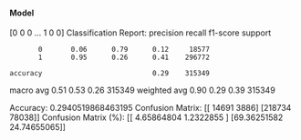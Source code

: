 #### Model
[0 0 0 ... 1 0 0]
Classification Report:
              precision    recall  f1-score   support

           0       0.06      0.79      0.12     18577
           1       0.95      0.26      0.41    296772

    accuracy                           0.29    315349
   macro avg       0.51      0.53      0.26    315349
weighted avg       0.90      0.29      0.39    315349

Accuracy: 0.2940519868463195
Confusion Matrix:
[[ 14691   3886]
 [218734  78038]]
Confusion Matrix (%):
[[ 4.65864804  1.2322855 ]
 [69.36251582 24.74655065]]

